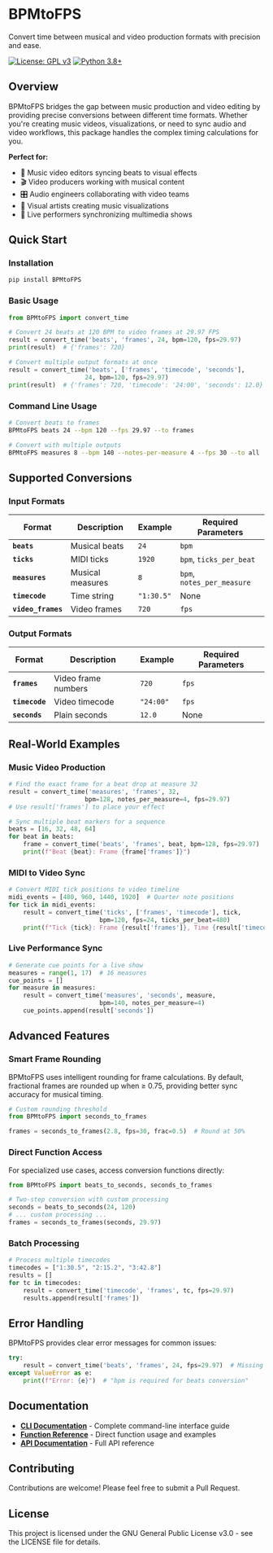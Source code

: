 # BPMtoFPS

Convert time between musical and video production formats with precision and ease.

[![License: GPL v3](https://img.shields.io/badge/License-GPLv3-blue.svg)](https://www.gnu.org/licenses/gpl-3.0)
[![Python 3.8+](https://img.shields.io/badge/python-3.8+-blue.svg)](https://www.python.org/downloads/)

## Overview

BPMtoFPS bridges the gap between music production and video editing by providing precise conversions between different time formats. Whether you're creating music videos, visualizations, or need to sync audio and video workflows, this package handles the complex timing calculations for you.

**Perfect for:**
- 🎵 Music video editors syncing beats to visual effects
- 🎬 Video producers working with musical content  
- 🎛️ Audio engineers collaborating with video teams
- 🎨 Visual artists creating music visualizations
- 🎪 Live performers synchronizing multimedia shows

## Quick Start

### Installation
```bash
pip install BPMtoFPS
```

### Basic Usage
```python
from BPMtoFPS import convert_time

# Convert 24 beats at 120 BPM to video frames at 29.97 FPS
result = convert_time('beats', 'frames', 24, bpm=120, fps=29.97)
print(result)  # {'frames': 720}

# Convert multiple output formats at once
result = convert_time('beats', ['frames', 'timecode', 'seconds'], 
                     24, bpm=120, fps=29.97)
print(result)  # {'frames': 720, 'timecode': '24:00', 'seconds': 12.0}
```

### Command Line Usage
```bash
# Convert beats to frames
BPMtoFPS beats 24 --bpm 120 --fps 29.97 --to frames

# Convert with multiple outputs
BPMtoFPS measures 8 --bpm 140 --notes-per-measure 4 --fps 30 --to all
```

## Supported Conversions

### Input Formats
| Format | Description | Example | Required Parameters |
|--------|-------------|---------|-------------------|
| **`beats`** | Musical beats | `24` | `bpm` |
| **`ticks`** | MIDI ticks | `1920` | `bpm`, `ticks_per_beat` |
| **`measures`** | Musical measures | `8` | `bpm`, `notes_per_measure` |
| **`timecode`** | Time string | `"1:30.5"` | None |
| **`video_frames`** | Video frames | `720` | `fps` |

### Output Formats  
| Format | Description | Example | Required Parameters |
|--------|-------------|---------|-------------------|
| **`frames`** | Video frame numbers | `720` | `fps` |
| **`timecode`** | Video timecode | `"24:00"` | `fps` |
| **`seconds`** | Plain seconds | `12.0` | None |

## Real-World Examples

### Music Video Production
```python
# Find the exact frame for a beat drop at measure 32
result = convert_time('measures', 'frames', 32, 
                     bpm=128, notes_per_measure=4, fps=29.97)
# Use result['frames'] to place your effect

# Sync multiple beat markers for a sequence
beats = [16, 32, 48, 64]
for beat in beats:
    frame = convert_time('beats', 'frames', beat, bpm=128, fps=29.97)
    print(f"Beat {beat}: Frame {frame['frames']}")
```

### MIDI to Video Sync
```python
# Convert MIDI tick positions to video timeline
midi_events = [480, 960, 1440, 1920]  # Quarter note positions
for tick in midi_events:
    result = convert_time('ticks', ['frames', 'timecode'], tick,
                         bpm=120, fps=24, ticks_per_beat=480)
    print(f"Tick {tick}: Frame {result['frames']}, Time {result['timecode']}")
```

### Live Performance Sync
```python
# Generate cue points for a live show
measures = range(1, 17)  # 16 measures
cue_points = []
for measure in measures:
    result = convert_time('measures', 'seconds', measure,
                         bpm=140, notes_per_measure=4)
    cue_points.append(result['seconds'])
```

## Advanced Features

### Smart Frame Rounding
BPMtoFPS uses intelligent rounding for frame calculations. By default, fractional frames are rounded up when ≥ 0.75, providing better sync accuracy for musical timing.

```python
# Custom rounding threshold
from BPMtoFPS import seconds_to_frames

frames = seconds_to_frames(2.8, fps=30, frac=0.5)  # Round at 50%
```

### Direct Function Access
For specialized use cases, access conversion functions directly:

```python
from BPMtoFPS import beats_to_seconds, seconds_to_frames

# Two-step conversion with custom processing
seconds = beats_to_seconds(24, 120)
# ... custom processing ...
frames = seconds_to_frames(seconds, 29.97)
```

### Batch Processing
```python
# Process multiple timecodes
timecodes = ["1:30.5", "2:15.2", "3:42.8"]
results = []
for tc in timecodes:
    result = convert_time('timecode', 'frames', tc, fps=29.97)
    results.append(result['frames'])
```

## Error Handling

BPMtoFPS provides clear error messages for common issues:

```python
try:
    result = convert_time('beats', 'frames', 24, fps=29.97)  # Missing bpm!
except ValueError as e:
    print(f"Error: {e}")  # "bpm is required for beats conversion"
```

## Documentation

- **[CLI Documentation](docs/CLI.md)** - Complete command-line interface guide
- **[Function Reference](docs/Functions.md)** - Direct function usage and examples
- **[API Documentation](https://github.com/JHGFD82/BPMtoFPS)** - Full API reference

## Contributing

Contributions are welcome! Please feel free to submit a Pull Request.

## License

This project is licensed under the GNU General Public License v3.0 - see the LICENSE file for details.